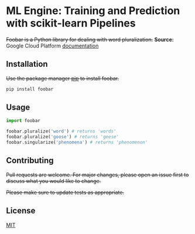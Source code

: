 # ML Engine: Training and Prediction with scikit-learn Pipelines

~~Foobar is a Python library for dealing with word pluralization.~~
**Source:** Google Cloud Platform [documentation](https://cloud.google.com/ml-engine/docs/scikit/using-pipelines)

## Installation

~~Use the package manager [pip](https://pip.pypa.io/en/stable/) to install foobar.~~

```bash
pip install foobar
```

## Usage

```python
import foobar

foobar.pluralize('word') # returns 'words'
foobar.pluralize('goose') # returns 'geese'
foobar.singularize('phenomena') # returns 'phenomenon'
```

## Contributing
~~Pull requests are welcome. For major changes, please open an issue first to discuss what you would like to change.~~

~~Please make sure to update tests as appropriate.~~

## License
[MIT](https://choosealicense.com/licenses/mit/)


